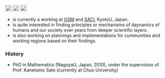 <a href='https://www.linkedin.com/in/kohmotodaichi/'><img src="https://user-images.githubusercontent.com/83442679/116664547-99e44680-a9d3-11eb-9bff-ee19e4d61325.png" width="20"></a> <a href='https://twitter.com/dkohmoto'><img src="https://user-images.githubusercontent.com/83442679/116664994-2bec4f00-a9d4-11eb-93ee-104929336fb3.png" width="20"></a> <a href='https://www.facebook.com/kohmoto.daichi'><img src="https://user-images.githubusercontent.com/83442679/116664723-cef09900-a9d3-11eb-91e1-489f21124880.png" width="20"></a>


- is currently a working at [GSM](https://www.med.kyoto-u.ac.jp/en/) and [SACI](https://www.saci.kyoto-u.ac.jp/en/), KyotoU, Japan. 
- is quite interested in finding principles or mechanisms of daynamics of humans and our society over years from deeper scientific layers. 
- is also working on plannings and implementations for cummunities and working regions based on their findings. 

### History

- PhD in Mathematics (NagoyaU, Japan, 2010), under the supervision of Prof. Kanetomo Sato (currently at Chuo University)


